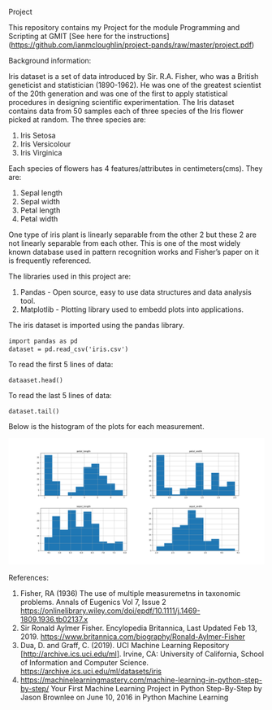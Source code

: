 Project

This repository contains my Project for the module Programming and Scripting at GMIT [See here for the instructions] (https://github.com/ianmcloughlin/project-pands/raw/master/project.pdf)


Background information:

Iris dataset is a set of data introduced by Sir. R.A. Fisher, who was a British geneticist and statistician (1890-1962). He was one of the greatest scientist of the 20th generation and was one of the first to apply statistical procedures in designing scientific experimentation. The Iris dataset contains data from 50 samples each of three species of the Iris flower picked at random. The three species are:

1.	Iris Setosa
2.	Iris Versicolour
3.	Iris Virginica

Each species of flowers has 4 features/attributes in centimeters(cms). They are:

1.	Sepal length
2.	Sepal width
3.	Petal length
4.	Petal width

One type of iris plant is linearly separable from the other 2 but these 2 are not linearly separable from each other. This is one of the most widely known database used in pattern recognition works and Fisher’s paper on it is frequently referenced. 

The libraries used in this project are:

1. Pandas - Open source, easy to use data structures and data analysis tool.
2. Matplotlib - Plotting library used to embedd plots into applications.

The iris dataset is imported using the pandas library.

    import pandas as pd
    dataset = pd.read_csv('iris.csv')

To read the first 5 lines of data:

    dataaset.head()

To read the last 5 lines of data:

    dataset.tail()


Below is the histogram of the plots for each measurement.

![Histogram](https://github.com/bensontjohn/pands-project/blob/master/Histogram.png)


References:

1.	Fisher, RA (1936) The use of multiple measuremetns in taxonomic problems. Annals of Eugenics Vol 7, Issue 2  https://onlinelibrary.wiley.com/doi/epdf/10.1111/j.1469-1809.1936.tb02137.x
2.	Sir Ronald Aylmer Fisher. Encylopedia Britannica, Last Updated Feb 13, 2019. https://www.britannica.com/biography/Ronald-Aylmer-Fisher
3.	 Dua, D. and Graff, C. (2019). UCI Machine Learning Repository [http://archive.ics.uci.edu/ml]. Irvine, CA: University of California, School of Information and Computer Science.   https://archive.ics.uci.edu/ml/datasets/iris
4.	https://machinelearningmastery.com/machine-learning-in-python-step-by-step/ Your First Machine Learning Project in Python Step-By-Step by Jason Brownlee on June 10, 2016 in Python Machine Learning
